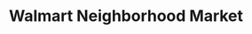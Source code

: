 ---
title: "Walmart Neighborhood Market"
url: /saint-peters/walmart-neighborhood-market/
shop: supermarket
---
